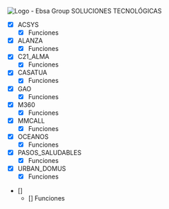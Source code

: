 
![Logo - Ebsa Group](https://ebsagroup.com.py/assets/images/contenido/header/logo_ebsa_30.png) SOLUCIONES TECNOLÓGICAS




- [x] ACSYS
	- [x] Funciones
- [x] ALANZA
    - [x] Funciones
- [x] C21_ALMA 
    - [X] Funciones
- [x] CASATUA
    - [X] Funciones
- [x] GAO 
    - [X] Funciones
- [x] M360
    - [X] Funciones
- [x] MMCALL
    - [X] Funciones
- [x] OCEANOS
    - [X] Funciones
- [x] PASOS_SALUDABLES 
    - [X] Funciones
- [x] URBAN_DOMUS 
    - [X] Funciones
- []
    - [] Funciones

